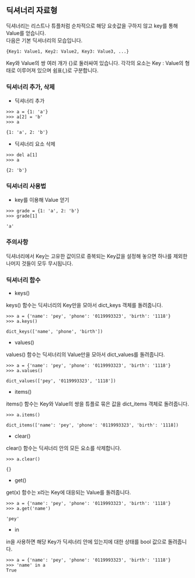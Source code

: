 ## 딕셔너리 자료형
딕셔너리는 리스트나 튜플처럼 순차적으로 해당 요솟값을 구하지 않고 key를 통해 Value를 얻습니다. <br />
다음은 기본 딕셔너리의 모습입니다.

```
{Key1: Value1, Key2: Value2, Key3: Value3, ...}
```

Key와 Value의 쌍 여러 개가 {}로 둘러싸여 있습니다. 각각의 요소는 Key : Value의 형태로 이루어져 있으며 쉼표(,)로 구분합니다.

### 딕셔너리 추가, 삭제
- 딕셔너리 추가
```
>>> a = {1: 'a'}
>>> a[2] = 'b'
>>> a

{1: 'a', 2: 'b'}
```

- 딕셔너리 요소 삭제
```
>>> del a[1]
>>> a

{2: 'b'}
```

### 딕셔너리 사용법
- key를 이용해 Value 얻기
```
>>> grade = {1: 'a', 2: 'b'}
>>> grade[1]

'a'
```

### 주의사항
딕셔너리에서 Key는 고유한 값이므로 중복되는 Key값을 설정해 놓으면 하나를 제외한 나머지 것들이 모두 무시됩니다.

### 딕셔너리 함수

- keys()

keys() 함수는 딕셔너리의 Key만을 모아서 dict_keys 객체를 돌려줍니다.
```
>>> a = {'name': 'pey', 'phone': '0119993323', 'birth': '1118'}
>>> a.keys()

dict_keys(['name', 'phone', 'birth'])
```

- values()

values() 함수는 딕셔너리의 Value만을 모아서 dict_values를 돌려줍니다.
```
>>> a = {'name': 'pey', 'phone': '0119993323', 'birth': '1118'}
>>> a.values()

dict_values(['pey', '0119993323', '1118'])
```

- items()

items() 함수는 Key와 Value의 쌍을 튜플로 묶은 값을 dict_items 객체로 돌려줍니다.
```
>>> a.items()

dict_items(['name': 'pey', 'phone': '0119993323', 'birth': '1118])
```

- clear()

clear() 함수는 딕셔너리 안의 모든 요소를 삭제합니다.
```
>>> a.clear()

{}
```

- get()

get(x) 함수는 x라는 Key에 대응되는 Value를 돌려줍니다.
```
>>> a = {'name': 'pey', 'phone': '0119993323', 'birth': '1118'}
>>> a.get('name')

'pey'
```

- in

in을 사용하면 해당 Key가 딕셔너리 안에 있는지에 대한 상태를 bool 값으로 돌려줍니다.
```
>>> a = {'name': 'pey', 'phone': '0119993323', 'birth': '1118'}
>>> 'name' in a
True
```

